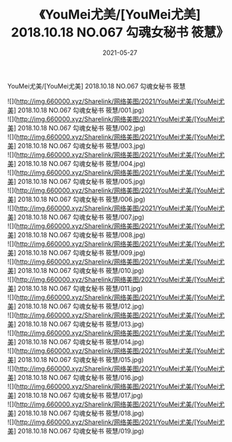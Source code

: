 ﻿---
layout: post
title:  《YouMei尤美/[YouMei尤美] 2018.10.18 NO.067 勾魂女秘书 筱慧》
date:   2021-05-27
img: http://img.660000.xyz/Sharelink/网络美图/2021/YouMei尤美/[YouMei尤美] 2018.10.18 NO.067 勾魂女秘书 筱慧/000.jpg
categories: [美女, 清纯, 唯美]
---

YouMei尤美/[YouMei尤美] 2018.10.18 NO.067 勾魂女秘书 筱慧

 ![](http://img.660000.xyz/Sharelink/网络美图/2021/YouMei尤美/[YouMei尤美] 2018.10.18 NO.067 勾魂女秘书 筱慧/001.jpg) <br>![](http://img.660000.xyz/Sharelink/网络美图/2021/YouMei尤美/[YouMei尤美] 2018.10.18 NO.067 勾魂女秘书 筱慧/002.jpg) <br>![](http://img.660000.xyz/Sharelink/网络美图/2021/YouMei尤美/[YouMei尤美] 2018.10.18 NO.067 勾魂女秘书 筱慧/003.jpg) <br>![](http://img.660000.xyz/Sharelink/网络美图/2021/YouMei尤美/[YouMei尤美] 2018.10.18 NO.067 勾魂女秘书 筱慧/004.jpg) <br>![](http://img.660000.xyz/Sharelink/网络美图/2021/YouMei尤美/[YouMei尤美] 2018.10.18 NO.067 勾魂女秘书 筱慧/005.jpg) <br>![](http://img.660000.xyz/Sharelink/网络美图/2021/YouMei尤美/[YouMei尤美] 2018.10.18 NO.067 勾魂女秘书 筱慧/006.jpg) <br>![](http://img.660000.xyz/Sharelink/网络美图/2021/YouMei尤美/[YouMei尤美] 2018.10.18 NO.067 勾魂女秘书 筱慧/007.jpg) <br>![](http://img.660000.xyz/Sharelink/网络美图/2021/YouMei尤美/[YouMei尤美] 2018.10.18 NO.067 勾魂女秘书 筱慧/008.jpg) <br>![](http://img.660000.xyz/Sharelink/网络美图/2021/YouMei尤美/[YouMei尤美] 2018.10.18 NO.067 勾魂女秘书 筱慧/009.jpg) <br>![](http://img.660000.xyz/Sharelink/网络美图/2021/YouMei尤美/[YouMei尤美] 2018.10.18 NO.067 勾魂女秘书 筱慧/010.jpg) <br>![](http://img.660000.xyz/Sharelink/网络美图/2021/YouMei尤美/[YouMei尤美] 2018.10.18 NO.067 勾魂女秘书 筱慧/011.jpg) <br>![](http://img.660000.xyz/Sharelink/网络美图/2021/YouMei尤美/[YouMei尤美] 2018.10.18 NO.067 勾魂女秘书 筱慧/012.jpg) <br>![](http://img.660000.xyz/Sharelink/网络美图/2021/YouMei尤美/[YouMei尤美] 2018.10.18 NO.067 勾魂女秘书 筱慧/013.jpg) <br>![](http://img.660000.xyz/Sharelink/网络美图/2021/YouMei尤美/[YouMei尤美] 2018.10.18 NO.067 勾魂女秘书 筱慧/014.jpg) <br>![](http://img.660000.xyz/Sharelink/网络美图/2021/YouMei尤美/[YouMei尤美] 2018.10.18 NO.067 勾魂女秘书 筱慧/015.jpg) <br>![](http://img.660000.xyz/Sharelink/网络美图/2021/YouMei尤美/[YouMei尤美] 2018.10.18 NO.067 勾魂女秘书 筱慧/016.jpg) <br>![](http://img.660000.xyz/Sharelink/网络美图/2021/YouMei尤美/[YouMei尤美] 2018.10.18 NO.067 勾魂女秘书 筱慧/017.jpg) <br>![](http://img.660000.xyz/Sharelink/网络美图/2021/YouMei尤美/[YouMei尤美] 2018.10.18 NO.067 勾魂女秘书 筱慧/018.jpg) <br>![](http://img.660000.xyz/Sharelink/网络美图/2021/YouMei尤美/[YouMei尤美] 2018.10.18 NO.067 勾魂女秘书 筱慧/019.jpg) <br>